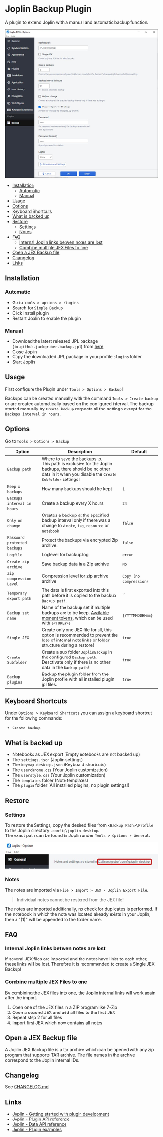 # Joplin Backup Plugin

A plugin to extend Joplin with a manual and automatic backup function.

<!-- markdownlint-disable MD033 -->
<!-- markdownlint-disable MD028 -->
<!-- markdownlint-disable MD007 -->

<img src=img/main.jpg>

<!-- prettier-ignore-start -->
<!-- TOC depthfrom:2 orderedlist:false -->

- [Installation](#installation)
    - [Automatic](#automatic)
    - [Manual](#manual)
- [Usage](#usage)
- [Options](#options)
- [Keyboard Shortcuts](#keyboard-shortcuts)
- [What is backed up](#what-is-backed-up)
- [Restore](#restore)
    - [Settings](#settings)
    - [Notes](#notes)
- [FAQ](#faq)
    - [Internal Joplin links betwen notes are lost](#internal-joplin-links-betwen-notes-are-lost)
    - [Combine multiple JEX Files to one](#combine-multiple-jex-files-to-one)
- [Open a JEX Backup file](#open-a-jex-backup-file)
- [Changelog](#changelog)
- [Links](#links)

<!-- /TOC -->
<!-- prettier-ignore-end -->

## Installation

### Automatic

- Go to `Tools > Options > Plugins`
- Search for `Simple Backup`
- Click Install plugin
- Restart Joplin to enable the plugin

### Manual

- Download the latest released JPL package (`io.github.jackgruber.backup.jpl`) from [here](https://github.com/JackGruber/joplin-plugin-backup/releases/latest)
- Close Joplin
- Copy the downloaded JPL package in your profile `plugins` folder
- Start Joplin

## Usage

First configure the Plugin under `Tools > Options > Backup`!

Backups can be created manually with the command `Tools > Create backup` or are created automatically based on the configured interval.
The backup started manually by `Create backup` respects all the settings except for the `Backups interval in hours`.

## Options

Go to `Tools > Options > Backup`

| Option                       | Description                                                                                                                                                              | Default                 |
| ---------------------------- | ------------------------------------------------------------------------------------------------------------------------------------------------------------------------ | ----------------------- |
| `Backup path`                | Where to save the backups to. <br>This path is exclusive for the Joplin backups, there should be no other data in it when you disable the `Create Subfolder` settings!   |                         |
| `Keep x backups`             | How many backups should be kept                                                                                                                                          | `1`                     |
| `Backups interval in hours`  | Create a backup every X hours                                                                                                                                            | `24`                    |
| `Only on change`             | Creates a backup at the specified backup interval only if there was a change to a `note`, `tag`, `resource` or `notebook`                                                | `false`                 |
| `Password protected backups` | Protect the backups via encrypted Zip archive.                                                                                                                           | `false`                 |
| `Logfile`                    | Loglevel for backup.log                                                                                                                                                  | `error`                 |
| `Create zip archive`         | Save backup data in a Zip archive                                                                                                                                        | `No`                    |
| `Zip compression Level`      | Compression level for zip archive archive                                                                                                                                | `Copy (no compression)` |
| `Temporary export path`      | The data is first exported into this path before it is copied to the backup `Backup path`.                                                                               | ``                      |
| `Backup set name`            | Name of the backup set if multiple backups are to be keep. [Available moment tokens](https://momentjs.com/docs/#/displaying/format/), which can be used with `{<TOKEN>}` | `{YYYYMMDDHHmm}`        |
| `Single JEX`                 | Create only one JEX file for all, this option is recommended to prevent the loss of internal note links or folder structure during a restore!                            | `true`                  |
| `Create Subfolder`           | Create a sub folder `JoplinBackup` in the configured `Backup path`. Deactivate only if there is no other data in the `Backup path`!                                      | `true`                  |
| `Backup plugins`             | Backup the plugin folder from the Joplin profile with all installed plugin jpl files.                                                                                    | `true`                  |

## Keyboard Shortcuts

Under `Options > Keyboard Shortcuts` you can assign a keyboard shortcut for the following commands:

- `Create backup`

## What is backed up

- Notebooks as JEX export (Empty notebooks are not backed up)
- The `settings.json` (Joplin settings)
- The `keymap-desktop.json` (Keyboard shortcuts)
- The `userchrome.css` (Your Joplin customization)
- The `userstyle.css` (Your Joplin customization)
- The `templates` folder (Note templates)
- The `plugin` folder (All installed plugins, no plugin settings!)

## Restore

### Settings

To restore the Settings, copy the desired files from `<Backup Path>\Profile` to the Joplin directory `.config\joplin-desktop`.  
The exact path can be found in Joplin under `Tools > Options > General`:

<img src=img/joplin_path_in_gui.jpg>

### Notes

The notes are imported via `File > Import > JEX - Joplin Export File`.

> Individual notes cannot be restored from the JEX file!

The notes are imported additionally, no check for duplicates is performed.
If the notebook in which the note was located already exists in your Joplin, then a "(1)" will be appended to the folder name.

## FAQ

### Internal Joplin links betwen notes are lost

If several JEX files are imported and the notes have links to each other, these links will be lost.
Therefore it is recommended to create a Single JEX Backup!

### Combine multiple JEX Files to one

By combining the JEX files into one, the Joplin internal links will work again after the import.

1. Open one of the JEX files in a ZIP program like 7-Zip
2. Open a second JEX and add all files to the first JEX
3. Repeat step 2 for all files
4. Import first JEX which now contains all notes

## Open a JEX Backup file

A Joplin JEX Backup file is a tar archive which can be opened with any zip program that supports TAR archive.
The file names in the archive correspond to the Joplin internal IDs.

## Changelog

See [CHANGELOG.md](CHANGELOG.md)

## Links

- [Joplin - Getting started with plugin development](https://joplinapp.org/api/get_started/plugins/)
- [Joplin - Plugin API reference](https://joplinapp.org/api/references/plugin_api/classes/joplin.html)
- [Joplin - Data API reference](https://joplinapp.org/api/references/rest_api/)
- [Joplin - Plugin examples](https://github.com/laurent22/joplin/tree/dev/packages/app-cli/tests/support/plugins)
